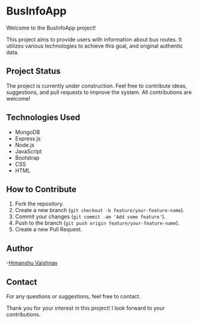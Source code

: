 # BusInfoApp

Welcome to the BusInfoApp project!

This project aims to provide users with information about bus routes. It utilizes various technologies to achieve this goal, and original authentic data. 

## Project Status

The project is currently under construction. Feel free to contribute ideas, suggestions, and pull requests to improve the system. All contributions are welcome!
## Technologies Used

- MongoDB
- Express.js
- Node.js
- JavaScript
- Bootstrap
- CSS
- HTML

## How to Contribute
1. Fork the repository.
2. Create a new branch (`git checkout -b feature/your-feature-name`).
3. Commit your changes (`git commit -am 'Add some feature'`).
4. Push to the branch (`git push origin feature/your-feature-name`).
5. Create a new Pull Request.

## Author

-[Himanshu Vaishnav](https://github.com/himanshuVaishnav29)

## Contact

For any questions or suggestions, feel free to contact.

Thank you for your interest in this project! I look forward to your contributions.
